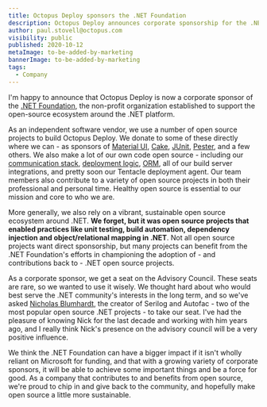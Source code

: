 ```yaml
---
title: Octopus Deploy sponsors the .NET Foundation
description: Octopus Deploy announces corporate sponsorship for the .NET Foundation
author: paul.stovell@octopus.com
visibility: public
published: 2020-10-12
metaImage: to-be-added-by-marketing
bannerImage: to-be-added-by-marketing
tags:
  - Company
---
```


I'm happy to announce that Octopus Deploy is now a corporate sponsor of the [.NET Foundation](https://dotnetfoundation.org/), the non-profit organization established to support the open-source ecosystem around the .NET platform. 

As an independent software vendor, we use a number of open source projects to build Octopus Deploy. We donate to some of these directly where we can - as sponsors of [Material UI](https://material-ui.com/), [Cake](https://cakebuild.net/blog/2020/10/octopus-deploy), [JUnit](https://junit.org/), [Pester](https://github.com/pester/Pester), and a few others. We also make a lot of our own code open source - including our [communication stack](https://github.com/OctopusDeploy/Halibut), [deployment logic](https://github.com/OctopusDeploy/Calamari), [ORM](https://github.com/OctopusDeploy/Nevermore), all of our build server integrations, and pretty soon our Tentacle deployment agent. Our team members also contribute to a variety of open source projects in both their professional and personal time. Healthy open source is essential to our mission and core to who we are. 

More generally, we also rely on a vibrant, sustainable open source ecosystem around .NET. **We forget, but it was open source projects that enabled practices like unit testing, build automation, dependency injection and object/relational mapping in .NET**. Not all open source projects want direct sponsorship, but many projects can benefit from the .NET Foundation's efforts in championing the adoption of - and contributions back to - .NET open source projects. 

As a corporate sponsor, we get a seat on the Advisory Council. These seats are rare, so we wanted to use it wisely. We thought hard about who would best serve the .NET community's interests in the long term, and so we've asked [Nicholas Blumhardt](https://nblumhardt.com/), the creator of Serilog and Autofac - two of the most popular open source .NET projects - to take our seat.  I've had the pleasure of knowing Nick for the last decade and working with him years ago, and I really think Nick's presence on the advisory council will be a very positive influence. 

We think the .NET Foundation can have a bigger impact if it isn't wholly reliant on Microsoft for funding, and that with a growing variety of corporate sponsors, it will be able to achieve some important things and be a force for good. As a company that contributes to and benefits from open source, we're proud to chip in and give back to the community, and hopefully make open source a little more sustainable. 
